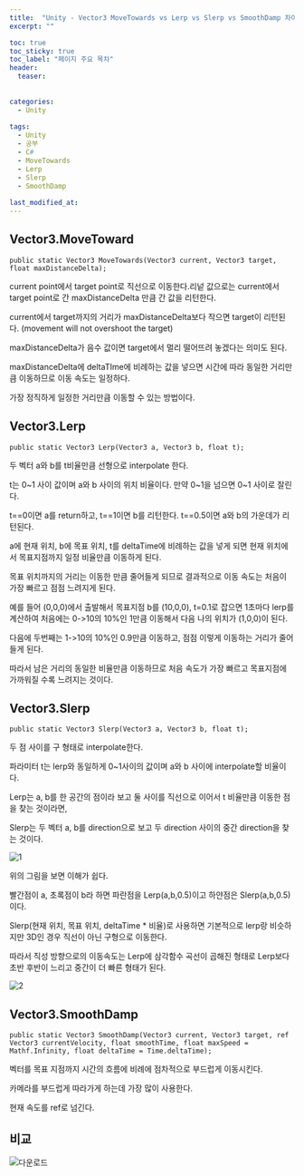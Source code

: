 ```yaml
---
title:  "Unity - Vector3 MoveTowards vs Lerp vs Slerp vs SmoothDamp 차이"
excerpt: ""

toc: true
toc_sticky: true
toc_label: "페이지 주요 목차"
header:
  teaser: 
  
  
categories:
  - Unity
  
tags:
  - Unity
  - 공부
  - C#
  - MoveTowards
  - Lerp
  - Slerp
  - SmoothDamp
  
last_modified_at: 
---
```


## Vector3.MoveToward

`public static Vector3 MoveTowards(Vector3 current, Vector3 target, float maxDistanceDelta);`

current point에서 target point로 직선으로 이동한다.리넡 값으로는 current에서 target point로 간 maxDistanceDelta 만큼 간 값을 
리턴한다. 

current에서 target까지의 거리가 maxDistanceDelta보다 작으면 target이 리턴된다. (movement will not overshoot the target)

maxDistanceDelta가 음수 값이면 target에서 멀리 떨어뜨려 놓겠다는 의미도 된다. 

maxDistanceDelta에 deltaTIme에 비례하는 값을 넣으면 시간에 따라 동일한 거리만큼 이동하므로 이동 속도는 일정하다.

가장 정직하게 일정한 거리만큼 이동할 수 있는 방법이다.

## Vector3.Lerp

`public static Vector3 Lerp(Vector3 a, Vector3 b, float t);`

두 벡터 a와 b를 t비율만큼 선형으로 interpolate 한다. 

t는 0~1 사이 값이며 a와 b 사이의 위치 비율이다. 만약 0~1을 넘으면 0~1 사이로 잘린다.

t==0이면 a를 return하고, t==1이면 b를 리턴한다. t==0.5이면 a와 b의 가운데가 리턴된다.

a에 현재 위치, b에 목표 위치, t를 deltaTime에 비례하는 값을 넣게 되면 현재 위치에서 목표지점까지 일정 비율만큼 이동하게 된다.

목표 위치까지의 거리는 이동한 만큼 줄어들게 되므로 결과적으로 이동 속도는 처음이 가장 빠르고 점점 느려지게 된다.

예를 들어 (0,0,0)에서 출발해서 목표지점 b를 (10,0,0), t=0.1로 잡으면 1초마다 lerp를 계산하여 처음에는 0->10의 10%인 1만큼 이동해서 다음 나의 위치가 (1,0,0)이 된다.

다음에 두번째는 1->10의 10%인 0.9만큼 이동하고, 점점 이렇게 이동하는 거리가 줄어들게 된다.

따라서 남은 거리의 동일한 비율만큼 이동하므로 처음 속도가 가장 빠르고 목표지점에 가까워질 수록 느려지는 것이다.

## Vector3.Slerp

`public static Vector3 Slerp(Vector3 a, Vector3 b, float t);`

두 점 사이를 구 형태로 interpolate한다. 

파라미터 t는 lerp와 동일하게 0~1사이의 값이며 a와 b 사이에 interpolate할 비율이다.

Lerp는 a, b를 한 공간의 점이라 보고 둘 사이를 직선으로 이어서 t 비율만큼 이동한 점을 찾는 것이라면,

Slerp는 두 벡터 a, b를 direction으로 보고 두 direction 사이의 중간 direction을 찾는 것이다.

![1](https://user-images.githubusercontent.com/41438361/87639210-dfef5700-c77f-11ea-897b-edf1227c0175.png)

위의 그림을 보면 이해가 쉽다.

빨간점이 a, 초록점이 b라 하면 파란점을 Lerp(a,b,0.5)이고 하얀점은 Slerp(a,b,0.5)이다.

Slerp(현재 위치, 목표 위치, deltaTime * 비율)로 사용하면 기본적으로 lerp랑 비슷하지만 3D인 경우 직선이 아닌 구형으로 이동한다.

따라서 직성 방향으로의 이동속도는 Lerp에 삼각함수 곡선이 곱해진 형태로 Lerp보다 초반 후반이 느리고 중간이 더 빠른 형태가 된다.

![2](https://user-images.githubusercontent.com/41438361/87640052-1a0d2880-c781-11ea-9f48-70cd1f9358b7.png)

## Vector3.SmoothDamp

`public static Vector3 SmoothDamp(Vector3 current, Vector3 target, ref Vector3 currentVelocity, float smoothTime, float maxSpeed = Mathf.Infinity, float deltaTime = Time.deltaTime);`

벡터를 목표 지점까지 시간의 흐름에 비례에 점차적으로 부드럽게 이동시킨다.

카메라를 부드럽게 따라가게 하는데 가장 많이 사용한다.

현재 속도를 ref로 넘긴다.

## 비교

![다운로드](https://user-images.githubusercontent.com/41438361/87640577-df57c000-c781-11ea-9420-b89070cb453f.gif)




